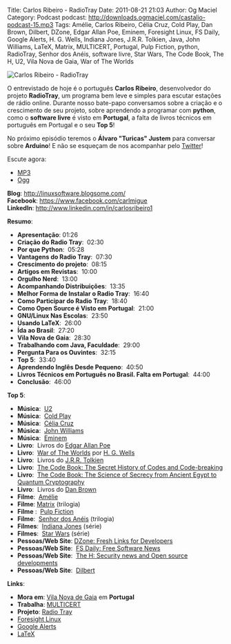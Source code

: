 Title: Carlos Ribeiro - RadioTray
Date: 2011-08-21 21:03
Author: Og Maciel
Category: Podcast
podcast: http://downloads.ogmaciel.com/castalio-podcast-15.mp3
Tags: Amélie, Carlos Ribeiro, Célia Cruz, Cold Play, Dan Brown, Dilbert, DZone, Edgar Allan Poe, Eminem, Foresight Linux, FS Daily, Google Alerts, H. G. Wells, Indiana Jones, J.R.R. Tolkien, Java, John Williams, LaTeX, Matrix, MULTICERT, Portugal, Pulp Fiction, python, RadioTray, Senhor dos Anéis, software livre, Star Wars, The Code Book, The H, U2, Vila Nova de Gaia, War of The Worlds

![Carlos Ribeiro - RadioTray]({filename}/images/carlosribeiro.jpg)

O entrevistado de hoje é o português **Carlos Ribeiro**, desenvolvedor
do projeto **RadioTray**, um programa bem leve e simples para escutar
estações de rádio online. Durante nosso bate-papo conversamos sobre a
criação e o crescimento de seu projeto, sobre aprendendo a programar com
**python**, como o **software livre** é visto em **Portugal**, a falta
de livros técnicos em português em Portugal e o seu **Top 5**!

No próximo episódio teremos o **Álvaro "Turicas" Justem** para conversar
sobre **Arduino**! E não se esqueçam de nos acompanhar pelo
[Twitter](https://twitter.com/#!/castaliopod "https://twitter.com/#!/castaliopod")!

Escute agora:

* [MP3](http://downloads.ogmaciel.com/castalio-podcast-15.mp3)
* [Ogg](http://downloads.ogmaciel.com/castalio-podcast-15.ogg) 

**Blog**: <http://linuxsoftware.blogsome.com/>  
**Facebook**: <https://www.facebook.com/carlmigue>  
**LinkedIn**: <http://www.linkedin.com/in/carlosribeiro1>

**Resumo**:

-   **Apresentação**: 01:26
-   **Criação do Radio Tray**:  02:30
-   **Por que Python**:  05:28
-   **Vantagens do Radio Tray**:  07:30
-   **Crescimento do projeto**:  08:15
-   **Artigos em Revistas**:  10:00
-   **Orgulho Nerd**:  13:00
-   **Acompanhando Distribuições**:  13:35
-   **Melhor Forma de Instalar o Radio Tray**:  16:40
-   **Como Participar do Radio Tray**:  18:40
-   **Como Open Source é Visto em Portugal**:  21:00
-   **GNU/Linux Nas Escolas**:  23:50
-   **Usando LaTeX**:  26:00
-   **Ída ao Brasil**:  27:20
-   **Vila Nova de Gaia**:  28:30
-   **Trabalhando com Java, Faculdade**:  29:00
-   **Pergunta Para os Ouvintes**:  32:15
-   **Top 5**:  33:40
-   **Aprendendo Inglês Desde Pequeno**:  40:50
-   **Livros Técnicos em Português no Brasil. Falta em Portugal**:
     44:00
-   **Conclusão**:  46:00

**Top 5**:

-   **Música**:
     [U2](http://www.last.fm/search?q=u2&from=ac "http://www.last.fm/search?q=u2&from=ac")
-   **Música**:  [Cold
    Play](http://www.last.fm/search?q=cold+play&from=ac "http://www.last.fm/search?q=cold+play&from=ac")
-   **Música**:  [Célia
    Cruz](http://www.last.fm/search?q=C%C3%A9lia+Cruz&from=ac "http://www.last.fm/search?q=C%C3%A9lia+Cruz&from=ac")
-   **Música**:  [John
    Williams](http://www.last.fm/search?q=John+Williams&from=ac "http://www.last.fm/search?q=John+Williams&from=ac")
-   **Música**:
     [Eminem](http://www.last.fm/search?q=eminem&from=ac "http://www.last.fm/search?q=eminem&from=ac")
-   **Livro**:  Livros do [Edgar Allan
    Poe](https://secure.wikimedia.org/wikipedia/en/wiki/Edgar_Allan_Poe "https://secure.wikimedia.org/wikipedia/en/wiki/Edgar_Allan_Poe")
-   **Livro**:  [War of The
    Worlds](http://www.amazon.com/War-Worlds-H-G-Wells/dp/1936594056/ref=sr_1_1?ie=UTF8&qid=1313959221&sr=8-1 "http://www.amazon.com/War-Worlds-H-G-Wells/dp/1936594056/ref=sr_1_1?ie=UTF8&qid=1313959221&sr=8-1")
    por [H. G.
    Wells](https://secure.wikimedia.org/wikipedia/en/wiki/H._G._Wells "https://secure.wikimedia.org/wikipedia/en/wiki/H._G._Wells")
-   **Livro**:  Livros do [J.R.R.
    Tolkien](https://secure.wikimedia.org/wikipedia/en/wiki/J._R._R._Tolkien "https://secure.wikimedia.org/wikipedia/en/wiki/J._R._R._Tolkien")
-   **Livro**:  [The Code Book: The Secret History of Codes and
    Code-breaking](http://www.amazon.co.uk/Code-Book-Secret-History-Code-breaking/dp/1857028899/ref=sr_1_1?ie=UTF8&qid=1313193191&sr=8-1 "http://www.amazon.co.uk/Code-Book-Secret-History-Code-breaking/dp/1857028899/ref=sr_1_1?ie=UTF8&qid=1313193191&sr=8-1")
-   **Livro**:  [The Code Book: The Science of Secrecy from Ancient
    Egypt to Quantum
    Cryptography](http://www.amazon.com/Code-Book-Science-Secrecy-Cryptography/dp/0385495323/ref=pd_sim_b_1 "http://www.amazon.com/Code-Book-Science-Secrecy-Cryptography/dp/0385495323/ref=pd_sim_b_1")
-   **Livro**:  Livros do [Dan
    Brown](https://secure.wikimedia.org/wikipedia/en/wiki/Dan_brown "https://secure.wikimedia.org/wikipedia/en/wiki/Dan_brown")
-   **Filme**:
     [Amélie](http://www.imdb.com/title/tt0211915/ "http://www.imdb.com/title/tt0211915/")
-   **Filme**: [Matrix](http://www.imdb.com/find?s=all&q=matrix "http://www.imdb.com/find?s=all&q=matrix")
    (trilogia)
-   **Filme** :  [Pulp
    Fiction](http://www.imdb.com/find?s=all&q=Pulp+Fiction "http://www.imdb.com/find?s=all&q=Pulp+Fiction")
-   **Filme**:  [Senhor dos
    Anéis](http://www.imdb.com/find?s=all&q=Senhor+dos+An%E9is "http://www.imdb.com/find?s=all&q=Senhor+dos+An%E9is")
    (trilogia)
-   **Filmes**:  [Indiana
    Jones](http://www.imdb.com/find?s=all&q=indiana+jones "http://www.imdb.com/find?s=all&q=indiana+jones")
    (série)
-   **Filmes**:  [Star
    Wars](http://www.imdb.com/find?s=all&q=star+wars "http://www.imdb.com/find?s=all&q=star+wars") (série)
-   **Pessoas/Web Site**: [DZone: Fresh Links for
    Developers](http://www.dzone.com/links/index.html "http://www.dzone.com/links/index.html")
-   **Pessoas/Web Site**:  [FS Daily: Free Software
    News](http://www.fsdaily.com/ "http://www.fsdaily.com/")
-   **Pessoas/Web Site**:  [The H: Security news and Open source
    developments](http://www.h-online.com/ "http://www.h-online.com/")
-   **Pessoas/Web Site**:
     [Dilbert](http://www.dilbert.com/ "http://www.dilbert.com/")

**Links**:

-   **Mora em**: [Vila Nova de
    Gaia](http://www.flickr.com/photos/stewied/3107027239/ "http://www.flickr.com/photos/stewied/3107027239/")
    em **Portugal**
-   **Trabalha**:
    [MULTICERT](http://www.multicert.com/ "http://www.multicert.com/")
-   **Projeto**: [Radio
    Tray](http://radiotray.sf.net/ "http://radiotray.sf.net/")
-   [Foresight
    Linux](http://foresightlinux.org "http://foresightlinux.org")
-   [Google
    Alerts](http://www.google.com/alerts "http://www.google.com/alerts")
-   [LaTeX](http://www.latex-project.org/ "http://www.latex-project.org/")
